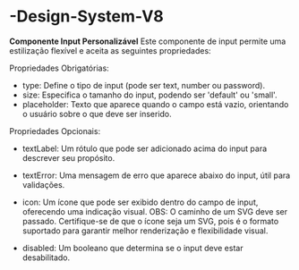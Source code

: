# -Design-System-V8

**Componente Input Personalizável**
Este componente de input permite uma estilização flexível e aceita as seguintes propriedades:

Propriedades Obrigatórias:
- type: Define o tipo de input (pode ser text, number ou password).
- size: Especifica o tamanho do input, podendo ser 'default' ou 'small'.
- placeholder: Texto que aparece quando o campo está vazio, orientando o usuário sobre o que deve ser inserido.


Propriedades Opcionais:

- textLabel: Um rótulo que pode ser adicionado acima do input para descrever seu propósito.
- textError: Uma mensagem de erro que aparece abaixo do input, útil para validações.
- icon: Um ícone que pode ser exibido dentro do campo de input, oferecendo uma indicação visual.
OBS: O caminho de um SVG deve ser passado. Certifique-se de que o ícone seja um SVG, pois é o formato suportado para garantir melhor renderização e flexibilidade visual.

- disabled: Um booleano que determina se o input deve estar desabilitado.